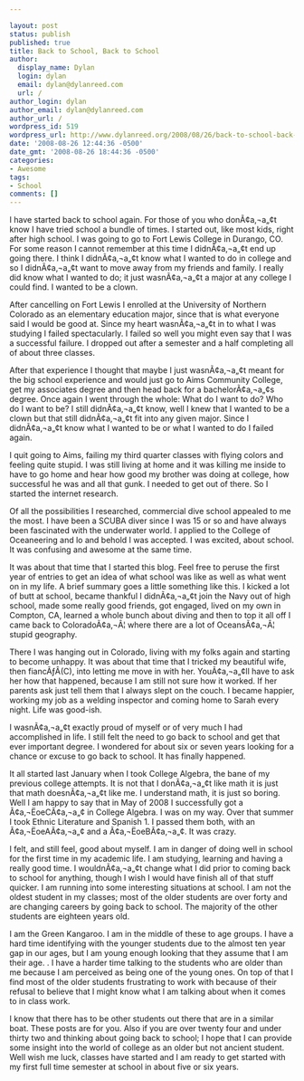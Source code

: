 ```yaml
---

layout: post
status: publish
published: true
title: Back to School, Back to School
author:
  display_name: Dylan
  login: dylan
  email: dylan@dylanreed.com
  url: /
author_login: dylan
author_email: dylan@dylanreed.com
author_url: /
wordpress_id: 519
wordpress_url: http://www.dylanreed.org/2008/08/26/back-to-school-back-to-school/
date: '2008-08-26 12:44:36 -0500'
date_gmt: '2008-08-26 18:44:36 -0500'
categories:
- Awesome
tags:
- School
comments: []
---
```


I have started back to school again. For those of you who donÃ¢a‚¬a„¢t know I have tried school a bundle of times. I started out, like most kids, right after high school. I was going to go to Fort Lewis College in Durango, CO. For some reason I cannot remember at this time I didnÃ¢a‚¬a„¢t end up going there. I think I didnÃ¢a‚¬a„¢t know what I wanted to do in college and so I didnÃ¢a‚¬a„¢t want to move away from my friends and family. I really did know what I wanted to do; it just wasnÃ¢a‚¬a„¢t a major at any college I could find. I wanted to be a clown.

After cancelling on Fort Lewis I enrolled at the University of Northern Colorado as an elementary education major, since that is what everyone said I would be good at. Since my heart wasnÃ¢a‚¬a„¢t in to what I was studying I failed spectacularly. I failed so well you might even say that I was a successful failure. I dropped out after a semester and a half completing all of about three classes.

After that experience I thought that maybe I just wasnÃ¢a‚¬a„¢t meant for the big school experience and would just go to Aims Community College, get my associates degree and then head back for a bachelorÃ¢a‚¬a„¢s degree. Once again I went through the whole: What do I want to do? Who do I want to be? I still didnÃ¢a‚¬a„¢t know, well I knew that I wanted to be a clown but that still didnÃ¢a‚¬a„¢t fit into any given major. Since I didnÃ¢a‚¬a„¢t know what I wanted to be or what I wanted to do I failed again.

I quit going to Aims, failing my third quarter classes with flying colors and feeling quite stupid. I was still living at home and it was killing me inside to have to go home and hear how good my brother was doing at college, how successful he was and all that gunk. I needed to get out of there. So I started the internet research.

Of all the possibilities I researched, commercial dive school appealed to me the most. I have been a SCUBA diver since I was 15 or so and have always been fascinated with the underwater world. I applied to the College of Oceaneering and lo and behold I was accepted. I was excited, about school. It was confusing and awesome at the same time.

It was about that time that I started this blog. Feel free to peruse the first year of entries to get an idea of what school was like as well as what went on in my life. A brief summary goes a little something like this. I kicked a lot of butt at school, became thankful I didnÃ¢a‚¬a„¢t join the Navy out of high school, made some really good friends, got engaged, lived on my own in Compton, CA, learned a whole bunch about diving and then to top it all off I came back to ColoradoÃ¢a‚¬Â¦ where there are a lot of OceansÃ¢a‚¬Â¦ stupid geography.

There I was hanging out in Colorado, living with my folks again and starting to become unhappy. It was about that time that I tricked my beautiful wife, then fiancÃƒÂ(C), into letting me move in with her. YouÃ¢a‚¬a„¢ll have to ask her how that happened, because I am still not sure how it worked. If her parents ask just tell them that I always slept on the couch. I became happier, working my job as a welding inspector and coming home to Sarah every night. Life was good-ish.

I wasnÃ¢a‚¬a„¢t exactly proud of myself or of very much I had accomplished in life. I still felt the need to go back to school and get that ever important degree. I wondered for about six or seven years looking for a chance or excuse to go back to school. It has finally happened.

It all started last January when I took College Algebra, the bane of my previous college attempts. It is not that I donÃ¢a‚¬a„¢t like math it is just that math doesnÃ¢a‚¬a„¢t like me. I understand math, it is just so boring. Well I am happy to say that in May of 2008 I successfully got a Ã¢a‚¬ËoeCÃ¢a‚¬a„¢ in College Algebra. I was on my way. Over that summer I took Ethnic Literature and Spanish 1. I passed them both, with an Ã¢a‚¬ËoeAÃ¢a‚¬a„¢ and a Ã¢a‚¬ËoeBÃ¢a‚¬a„¢. It was crazy.

I felt, and still feel, good about myself. I am in danger of doing well in school for the first time in my academic life. I am studying, learning and having a really good time. I wouldnÃ¢a‚¬a„¢t change what I did prior to coming back to school for anything, though I wish I would have finish all of that stuff quicker. I am running into some interesting situations at school. I am not the oldest student in my classes; most of the older students are over forty and are changing careers by going back to school. The majority of the other students are eighteen years old. 

I am the Green Kangaroo. I am in the middle of these to age groups. I have a hard time identifying with the younger students due to the almost ten year gap in our ages, but I am young enough looking that they assume that I am their age. .  I have a harder time talking to the students who are older than me because I am perceived as being one of the young ones. On top of that I find most of the older students frustrating to work with because of their refusal to believe that I might know what I am talking about when it comes to in class work.

I know that there has to be other students out there that are in a similar boat. These posts are for you. Also if you are over twenty four and under thirty two and thinking about going back to school; I hope that I can provide some insight into the world of college as an older but not ancient student. Well wish me luck, classes have started and I am ready to get started with my first full time semester at school in about five or six years.
